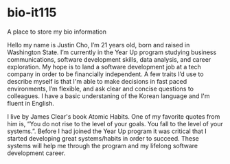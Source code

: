 # bio-it115
A place to store my bio information

Hello my name is Justin Cho, I’m 21 years old, born and raised in Washington State. I’m currently in the Year Up program studying business communications, software development skills, data analysis, and career exploration. My hope is to land a software development job at a tech company in order to be financially independent. A few traits I’d use to describe myself is that I'm able to make decisions in fast paced environments, I’m flexible, and ask clear and concise questions to colleagues. I have a basic understaning of the Korean language and I'm fluent in English.

I live by James Clear's book Atomic Habits. One of my favorite quotes from him is, “You do not rise to the level of your goals. You fall to the level of your systems.”. Before I had joined the Year Up program it was critical that I started developing great systems/habits in order to succeed. These systems will help me through the program and my lifelong software development career. 
